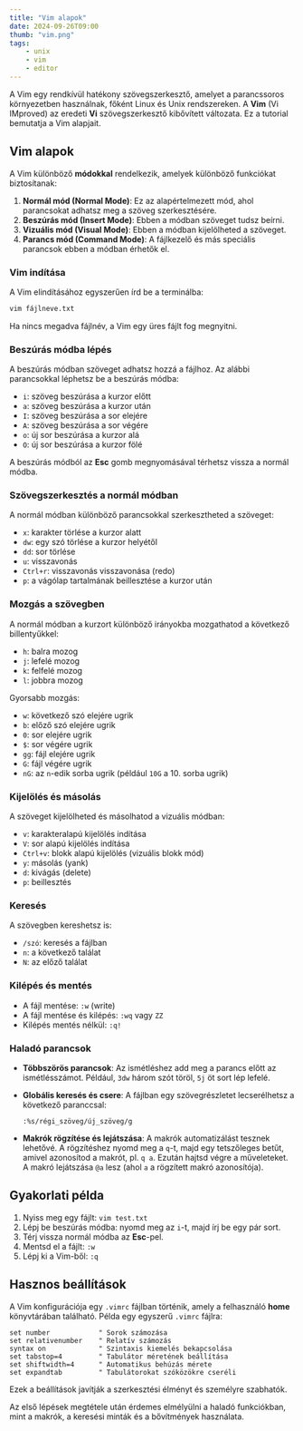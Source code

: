 ```yaml
---
title: "Vim alapok"
date: 2024-09-26T09:00
thumb: "vim.png"
tags: 
    - unix
    - vim
    - editor
---
```


A Vim egy rendkívül hatékony szövegszerkesztő, amelyet a parancssoros környezetben használnak, főként Linux és Unix rendszereken. A **Vim** (Vi IMproved) az eredeti **Vi** szövegszerkesztő kibővített változata. Ez a tutorial bemutatja a Vim alapjait.

## Vim alapok

A Vim különböző **módokkal** rendelkezik, amelyek különböző funkciókat biztosítanak:

1. **Normál mód (Normal Mode)**: Ez az alapértelmezett mód, ahol parancsokat adhatsz meg a szöveg szerkesztésére.
2. **Beszúrás mód (Insert Mode)**: Ebben a módban szöveget tudsz beírni.
3. **Vizuális mód (Visual Mode)**: Ebben a módban kijelölheted a szöveget.
4. **Parancs mód (Command Mode)**: A fájlkezelő és más speciális parancsok ebben a módban érhetők el.

### Vim indítása

A Vim elindításához egyszerűen írd be a terminálba:

```bash
vim fájlneve.txt
```

Ha nincs megadva fájlnév, a Vim egy üres fájlt fog megnyitni.

### Beszúrás módba lépés

A beszúrás módban szöveget adhatsz hozzá a fájlhoz. Az alábbi parancsokkal léphetsz be a beszúrás módba:

- `i`: szöveg beszúrása a kurzor előtt
- `a`: szöveg beszúrása a kurzor után
- `I`: szöveg beszúrása a sor elejére
- `A`: szöveg beszúrása a sor végére
- `o`: új sor beszúrása a kurzor alá
- `O`: új sor beszúrása a kurzor fölé

A beszúrás módból az **Esc** gomb megnyomásával térhetsz vissza a normál módba.

### Szövegszerkesztés a normál módban

A normál módban különböző parancsokkal szerkesztheted a szöveget:

- `x`: karakter törlése a kurzor alatt
- `dw`: egy szó törlése a kurzor helyétől
- `dd`: sor törlése
- `u`: visszavonás
- `Ctrl+r`: visszavonás visszavonása (redo)
- `p`: a vágólap tartalmának beillesztése a kurzor után

### Mozgás a szövegben

A normál módban a kurzort különböző irányokba mozgathatod a következő billentyűkkel:

- `h`: balra mozog
- `j`: lefelé mozog
- `k`: felfelé mozog
- `l`: jobbra mozog

Gyorsabb mozgás:

- `w`: következő szó elejére ugrik
- `b`: előző szó elejére ugrik
- `0`: sor elejére ugrik
- `$`: sor végére ugrik
- `gg`: fájl elejére ugrik
- `G`: fájl végére ugrik
- `nG`: az `n`-edik sorba ugrik (például `10G` a 10. sorba ugrik)

### Kijelölés és másolás

A szöveget kijelölheted és másolhatod a vizuális módban:

- `v`: karakteralapú kijelölés indítása
- `V`: sor alapú kijelölés indítása
- `Ctrl+v`: blokk alapú kijelölés (vizuális blokk mód)
- `y`: másolás (yank)
- `d`: kivágás (delete)
- `p`: beillesztés

### Keresés

A szövegben kereshetsz is:

- `/szó`: keresés a fájlban
- `n`: a következő találat
- `N`: az előző találat

### Kilépés és mentés

- A fájl mentése: `:w` (write)
- A fájl mentése és kilépés: `:wq` vagy `ZZ`
- Kilépés mentés nélkül: `:q!`

### Haladó parancsok

- **Többszörös parancsok**: Az ismétléshez add meg a parancs előtt az ismétlésszámot. Például, `3dw` három szót töröl, `5j` öt sort lép lefelé.
- **Globális keresés és csere**: A fájlban egy szövegrészletet lecserélhetsz a következő paranccsal:

  ```
  :%s/régi_szöveg/új_szöveg/g
  ```

- **Makrók rögzítése és lejátszása**: A makrók automatizálást tesznek lehetővé. A rögzítéshez nyomd meg a `q`-t, majd egy tetszőleges betűt, amivel azonosítod a makrót, pl. `q a`. Ezután hajtsd végre a műveleteket. A makró lejátszása `@a` lesz (ahol `a` a rögzített makró azonosítója).

## Gyakorlati példa

1. Nyiss meg egy fájlt: `vim test.txt`
2. Lépj be beszúrás módba: nyomd meg az `i`-t, majd írj be egy pár sort.
3. Térj vissza normál módba az **Esc**-pel.
4. Mentsd el a fájlt: `:w`
5. Lépj ki a Vim-ből: `:q`

## Hasznos beállítások

A Vim konfigurációja egy `.vimrc` fájlban történik, amely a felhasználó **home** könyvtárában található. Példa egy egyszerű `.vimrc` fájlra:

```vim
set number            " Sorok számozása
set relativenumber    " Relatív számozás
syntax on             " Szintaxis kiemelés bekapcsolása
set tabstop=4         " Tabulátor méretének beállítása
set shiftwidth=4      " Automatikus behúzás mérete
set expandtab         " Tabulátorokat szóközökre cseréli
```

Ezek a beállítások javítják a szerkesztési élményt és személyre szabhatók.


Az első lépések megtétele után érdemes elmélyülni a haladó funkciókban, mint a makrók, a keresési minták és a bővítmények használata.